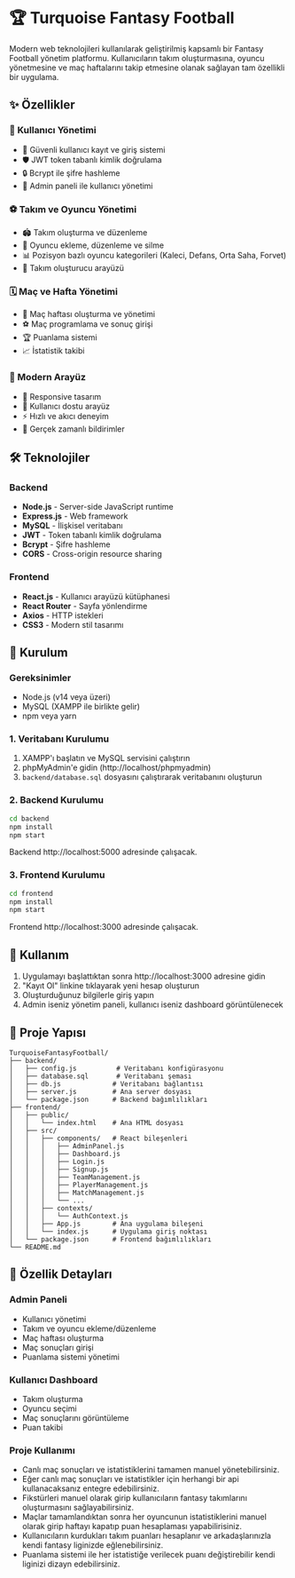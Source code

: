 # 🏆 Turquoise Fantasy Football

Modern web teknolojileri kullanılarak geliştirilmiş kapsamlı bir Fantasy Football yönetim platformu. Kullanıcıların takım oluşturmasına, oyuncu yönetmesine ve maç haftalarını takip etmesine olanak sağlayan tam özellikli bir uygulama.

## ✨ Özellikler

### 👥 Kullanıcı Yönetimi
- 🔐 Güvenli kullanıcı kayıt ve giriş sistemi
- 🛡️ JWT token tabanlı kimlik doğrulama
- 🔒 Bcrypt ile şifre hashleme
- 👑 Admin paneli ile kullanıcı yönetimi

### ⚽ Takım ve Oyuncu Yönetimi
- 🏟️ Takım oluşturma ve düzenleme
- 👤 Oyuncu ekleme, düzenleme ve silme
- 📊 Pozisyon bazlı oyuncu kategorileri (Kaleci, Defans, Orta Saha, Forvet)
- 🎯 Takım oluşturucu arayüzü

### 🗓️ Maç ve Hafta Yönetimi
- 📅 Maç haftası oluşturma ve yönetimi
- ⚽ Maç programlama ve sonuç girişi
- 🏆 Puanlama sistemi
- 📈 İstatistik takibi

### 🎨 Modern Arayüz
- 📱 Responsive tasarım
- 🎯 Kullanıcı dostu arayüz
- ⚡ Hızlı ve akıcı deneyim
- 🔔 Gerçek zamanlı bildirimler


## 🛠️ Teknolojiler

### Backend
- **Node.js** - Server-side JavaScript runtime
- **Express.js** - Web framework
- **MySQL** - İlişkisel veritabanı
- **JWT** - Token tabanlı kimlik doğrulama
- **Bcrypt** - Şifre hashleme
- **CORS** - Cross-origin resource sharing

### Frontend
- **React.js** - Kullanıcı arayüzü kütüphanesi
- **React Router** - Sayfa yönlendirme
- **Axios** - HTTP istekleri
- **CSS3** - Modern stil tasarımı

## 🚀 Kurulum

### Gereksinimler
- Node.js (v14 veya üzeri)
- MySQL (XAMPP ile birlikte gelir)
- npm veya yarn

### 1. Veritabanı Kurulumu
1. XAMPP'ı başlatın ve MySQL servisini çalıştırın
2. phpMyAdmin'e gidin (http://localhost/phpmyadmin)
3. `backend/database.sql` dosyasını çalıştırarak veritabanını oluşturun

### 2. Backend Kurulumu
```bash
cd backend
npm install
npm start
```
Backend http://localhost:5000 adresinde çalışacak.

### 3. Frontend Kurulumu
```bash
cd frontend
npm install
npm start
```
Frontend http://localhost:3000 adresinde çalışacak.

## 📖 Kullanım

1. Uygulamayı başlattıktan sonra http://localhost:3000 adresine gidin
2. "Kayıt Ol" linkine tıklayarak yeni hesap oluşturun
3. Oluşturduğunuz bilgilerle giriş yapın
4. Admin iseniz yönetim paneli, kullanıcı iseniz dashboard görüntülenecek

## 📁 Proje Yapısı

```
TurquoiseFantasyFootball/
├── backend/
│   ├── config.js          # Veritabanı konfigürasyonu
│   ├── database.sql       # Veritabanı şeması
│   ├── db.js             # Veritabanı bağlantısı
│   ├── server.js         # Ana server dosyası
│   └── package.json      # Backend bağımlılıkları
├── frontend/
│   ├── public/
│   │   └── index.html    # Ana HTML dosyası
│   ├── src/
│   │   ├── components/   # React bileşenleri
│   │   │   ├── AdminPanel.js
│   │   │   ├── Dashboard.js
│   │   │   ├── Login.js
│   │   │   ├── Signup.js
│   │   │   ├── TeamManagement.js
│   │   │   ├── PlayerManagement.js
│   │   │   ├── MatchManagement.js
│   │   │   └── ...
│   │   ├── contexts/
│   │   │   └── AuthContext.js
│   │   ├── App.js        # Ana uygulama bileşeni
│   │   └── index.js      # Uygulama giriş noktası
│   └── package.json      # Frontend bağımlılıkları
└── README.md
```

## 🎯 Özellik Detayları

### Admin Paneli
- Kullanıcı yönetimi
- Takım ve oyuncu ekleme/düzenleme
- Maç haftası oluşturma
- Maç sonuçları girişi
- Puanlama sistemi yönetimi

### Kullanıcı Dashboard
- Takım oluşturma
- Oyuncu seçimi
- Maç sonuçlarını görüntüleme
- Puan takibi



### Proje Kullanımı
- Canlı maç sonuçları ve istatistiklerini tamamen manuel yönetebilirsiniz.
- Eğer canlı maç sonuçları ve istatistikler için herhangi bir api kullanacaksanız entegre edebilirsiniz.
- Fikstürleri manuel olarak girip kullanıcıların fantasy takımlarını oluşturmasını sağlayabilirsiniz.
- Maçlar tamamlandıktan sonra her oyuncunun istatistiklerini manuel olarak girip haftayı kapatıp puan hesaplaması yapabilirisiniz.
- Kullanıcıların kurdukları takım puanları hesaplanır ve arkadaşlarınızla kendi fantasy liginizde eğlenebilirsiniz.
- Puanlama sistemi ile her istatistiğe verilecek puanı değiştirebilir kendi liginizi dizayn edebilirsiniz.

